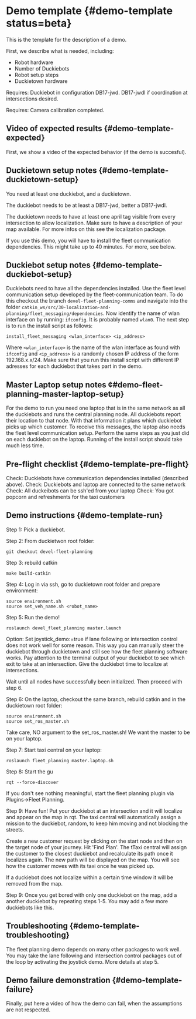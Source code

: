 # Demo template {#demo-template status=beta}

This is the template for the description of a demo.

First, we describe what is needed, including:

* Robot hardware
* Number of Duckiebots
* Robot setup steps
* Duckietown hardware

<div class='requirements' markdown="1">

Requires: Duckiebot in configuration DB17-jwd. DB17-jwdl if coordination at intersections desired.

Requires: Camera calibration completed.

</div>

## Video of expected results {#demo-template-expected}

First, we show a video of the expected behavior (if the demo is succesful).

## Duckietown setup notes {#demo-template-duckietown-setup}

You need at least one duckiebot, and a duckietown.

The duckiebot needs to be at least a DB17-jwd, better a DB17-jwdl.

The duckietown needs to have at least one april tag visible from every intersection to allow localization. Make sure to have a description of your map available. For more infos on this see the localization package. 

If you use this demo, you will have to install the fleet communication dependencies. This might take up to 40 minutes. For more, see below. 

## Duckiebot setup notes {#demo-template-duckiebot-setup}

Duckiebots need to have all the dependencies installed. Use the fleet level communication setup developed by the fleet-communication team. To do this checkout the branch `devel-fleet-planning-comms` and navigate into the folder `catkin_ws/src/30-localization-and-planning/fleet_messaging/dependencies`. Now identify the name of wlan interface on by running: `ifconfig`. It is probably named `wlan0`. The next step is to run the install script as follows: 

	install_fleet_messaging <wlan_interface> <ip_address> 

Where `<wlan_interface>` is the name of the wlan interface as found with `ifconfig` and `<ip_address>` is a randomly chosen IP address of the form 192.168.x.x/24. Make sure that you run this install script with different IP adresses for each duckiebot that takes part in the demo.

## Master Laptop setup notes ¢#demo-fleet-planning-master-laptop-setup}

For the demo to run you need one laptop that is in the same network as all the duckiebots and runs the central planning node. All duckiebots report their location to that node. With that information it plans which duckiebot picks up which customer. To receive this messages, the laptop also needs the fleet level communication setup. Perform the same steps as you just did on each duckiebot on the laptop. Running of the install script should take much less time.

## Pre-flight checklist {#demo-template-pre-flight}

Check: Duckiebots have communication dependencies installed (described above).
Check: Duckiebots and laptop are connected to the same network
Check: All duckeibots can be ssh'ed from your laptop
Check: You got popcorn and refreshments for the taxi customers

## Demo instructions {#demo-template-run}


Step 1: Pick a duckiebot. 

Step 2: From duckietwon root folder:
	
	git checkout devel-fleet-planning

Step 3: rebuild catkin

	make build-catkin

Step 4: Log in via ssh, go to duckietown root folder and prepare environment:

	source environment.sh
	source set_veh_name.sh <robot_name>

Step 5: Run the demo!

	roslaunch devel_fleet_planning master.launch

Option: Set joystick_demo:=true if lane following or intersection control does not work well for some reason. This way you can manually steer the duckiebot through duckietown and still see how the fleet planning software works. Pay attention to the terminal output of your duckiebot to see which exit to take at an intersection. Give the duckiebot time to localize at intersections. 

Wait until all nodes have successfully been initialized. Then proceed with step 6.

Step 6: On the laptop, checkout the same branch, rebuild catkin and in the duckietown root folder:

	source environment.sh
	source set_ros_master.sh

Take care, NO argument to the set_ros_master.sh! We want the master to be on your laptop.

Step 7: Start taxi central on your laptop:

	roslaunch fleet_planning master.laptop.sh

Step 8: Start the gu

	rqt --force-discover

If you don't see nothing meaningful, start the fleet planning plugin via Plugins->Fleet Planning.

Step 9: Have fun!
Put your duckiebot at an intersection and it will localize and appear on the map in rqt. The taxi central will automatically assign a mission to the duckiebot, random, to keep him moving and not blocking the streets. 

Create a new customer request by clicking on the start node and then on the target node of your journey. Hit 'Find Plan'. The tTaxi central will assign the customer to the closest duckiebot and recalculate its path once it localizes again. The new path will be displayed on the map. You will see how the customer moves with its taxi once he was picked up. 

If a duckiebot does not localize within a certain time window it will be removed from the map. 

Step 9: Once you get bored with only one duckiebot on the map, add a another duckiebot by repeating steps 1-5. You may add a few more duckiebots like this.  



## Troubleshooting {#demo-template-troubleshooting}

The fleet planning demo depends on many other packages to work well. You may take the lane following and intersection control packages out of the loop by activating the joystick demo. More details at step 5. 
## Demo failure demonstration {#demo-template-failure}

Finally, put here a video of how the demo can fail, when the assumptions are not respected.
